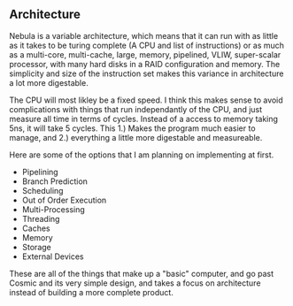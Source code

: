## Architecture

Nebula is a variable architecture, which means that it can run with as little as it takes to be turing complete (A CPU and list of instructions) or as much as a multi-core, multi-cache, large, memory, pipelined, VLIW, super-scalar processor, with many hard disks in a RAID configuration and memory. The simplicity and size of the instruction set makes this variance in architecture a lot more digestable.

The CPU will most likley be a fixed speed. I think this makes sense to avoid complications with things that run independantly of the CPU, and just measure all time in terms of cycles. Instead of a access to memory taking 5ns, it will take 5 cycles. This 1.) Makes the program much easier to manage, and 2.) everything a little more digestable and measureable. 

Here are some of the options that I am planning on implementing at first.

* Pipelining
* Branch Prediction
* Scheduling
* Out of Order Execution
* Multi-Processing
* Threading 
* Caches
* Memory
* Storage
* External Devices

These are all of the things that make up a "basic" computer, and go past Cosmic and its very simple design, and takes a focus on architecture instead of building a more complete product. 
